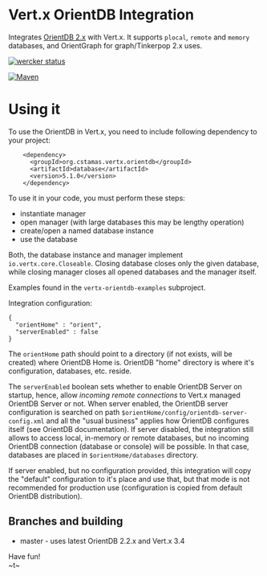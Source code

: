 # Vert.x OrientDB Integration

Integrates [OrientDB 2.x](http://orientdb.com/docs/2.2/index.html) with Vert.x. It
supports `plocal`, `remote` and `memory` databases, and OrientGraph for graph/Tinkerpop 2.x
uses.

[![wercker status](https://app.wercker.com/status/ba9343552def99973ea803d929ba7c51/m "wercker status")](https://app.wercker.com/project/bykey/ba9343552def99973ea803d929ba7c51)

[![Maven](https://img.shields.io/maven-central/v/org.cstamas.vertx.orientdb/vertx-orientdb.svg)](https://repo1.maven.org/maven2/org/cstamas/vertx/orientdb/)

# Using it

To use the OrientDB in Vert.x, you need to include following dependency to your project:

```
    <dependency>
      <groupId>org.cstamas.vertx.orientdb</groupId>
      <artifactId>database</artifactId>
      <version>5.1.0</version>
    </dependency>

```

To use it in your code, you must perform these steps:
* instantiate manager
* open manager (with large databases this may be lengthy operation)
* create/open a named database instance
* use the database

Both, the database instance and manager implement `io.vertx.core.Closeable`. Closing database closes only the given
database, while closing manager closes all opened databases and the manager itself.

Examples found in the `vertx-orientdb-examples` subproject.

Integration configuration:

```
{
  "orientHome" : "orient",
  "serverEnabled" : false
}
```

The `orientHome` path should point to a directory (if not exists, will be created) where OrientDB Home is. OrientDB
"home" directory is where it's configuration, databases, etc. reside.

The `serverEnabled` boolean sets whether to enable OrientDB Server on startup, hence, allow *incoming remote
connections* to Vert.x managed OrientDB Server or not. When server enabled, the OrientDB server configuration is
searched on path `$orientHome/config/orientdb-server-config.xml` and all the "usual business" applies how OrientDB
configures itself (see OrientDB documentation). If server disabled, the integration still allows to access
local, in-memory or remote databases, but no incoming OrientDB connection (database or console) will be possible.
In that case, databases are placed in `$orientHome/databases` directory.

If server enabled, but no configuration provided, this integration will copy the "default" configuration to it's place
and use that, but that mode is not recommended for production use (configuration is copied from default OrientDB
distribution).

## Branches and building

* master - uses latest OrientDB 2.2.x and Vert.x 3.4

Have fun!  
~t~
